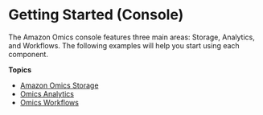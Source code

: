 # Getting Started \(Console\)<a name="console-examples"></a>

The Amazon Omics console features three main areas: Storage, Analytics, and Workflows\. The following examples will help you start using each component\. 

**Topics**
+ [Amazon Omics Storage](gs-console-storage.md)
+ [Omics Analytics](gs-console-analytics.md)
+ [Omics Workflows](gs-console-workflows.md)